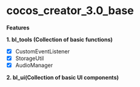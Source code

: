 # cocos_creator_3.0_base
**Features**

**1. bl_tools (Collection of basic functions)**
- [x] CustomEventListener
- [x] StorageUtil
- [x] AudioManager

**2. bl_ui(Collection of basic UI components)**
